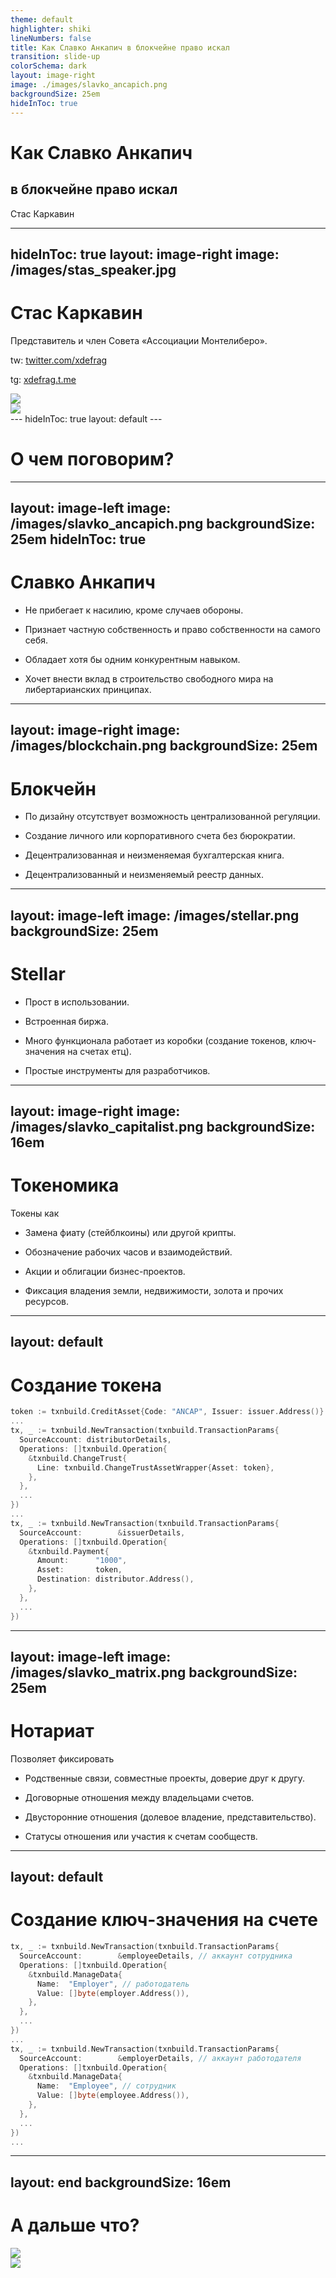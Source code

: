 ```yaml
---
theme: default
highlighter: shiki
lineNumbers: false
title: Как Славко Анкапич в блокчейне право искал
transition: slide-up
colorSchema: dark
layout: image-right
image: ./images/slavko_ancapich.png
backgroundSize: 25em
hideInToc: true
---
```


# Как Славко Анкапич
## в блокчейне право искал

<div class="absolute bottom-10">
  <span class="font-500">
    Стас Каркавин
  </span>
</div>

---
hideInToc: true
layout: image-right
image: /images/stas_speaker.jpg
---

# Стас Каркавин
Представитель и член Совета «Ассоциации Монтелиберо».

tw: [twitter.com/xdefrag](https://twitter.com/xdefrag)

tg: [xdefrag.t.me](https://xdefrag.t.me)

<div class="grid grid-cols-2 mt-10">
  <div class="cols-6 grid-justify-self-center">
    <a href="https://twitter.com/xdefrag" target="_blank"><img src="/images/me_tw.png" class="w-30" /></a>
  </div>
  <div class="cols-6 grid-justify-self-center">
    <a href="https://xdefrag.t.me" target="_blank"><img src="/images/me_tg.png" class="w-30" /></a>
  </div>
</div>
---
hideInToc: true
layout: default
---

# О чем поговорим?

<Toc></Toc>

---
layout: image-left
image: /images/slavko_ancapich.png
backgroundSize: 25em
hideInToc: true
---

# Славко Анкапич

<v-clicks>

- Не прибегает к насилию, кроме случаев обороны.

- Признает частную собственность и право собственности на самого себя.

- Обладает хотя бы одним конкурентным навыком.

- Хочет внести вклад в строительство свободного мира на либертарианских принципах.

</v-clicks>

---
layout: image-right
image: /images/blockchain.png
backgroundSize: 25em
---

# Блокчейн

<v-clicks>

- По дизайну отсутствует возможность централизованной регуляции.

- Создание личного или корпоративного счета без бюрократии.

- Децентрализованная и неизменяемая бухгалтерская книга.

- Децентрализованный и неизменяемый реестр данных.

</v-clicks>

---
layout: image-left
image: /images/stellar.png
backgroundSize: 25em
---

# Stellar

<v-clicks>

- Прост в использовании.

- Встроенная биржа.

- Много функционала работает из коробки (создание токенов, ключ-значения на счетах етц).

- Простые инструменты для разработчиков.

</v-clicks>

---
layout: image-right
image: /images/slavko_capitalist.png
backgroundSize: 16em
---

# Токеномика

Токены как

<v-clicks>

- Замена фиату (стейблкоины) или другой крипты.

- Обозначение рабочих часов и взаимодействий.

- Акции и облигации бизнес-проектов.

- Фиксация владения земли, недвижимости, золота и прочих ресурсов.

</v-clicks>

---
layout: default
---

# Создание токена

```go {all|1|3-11|13-23|all}
token := txnbuild.CreditAsset{Code: "ANCAP", Issuer: issuer.Address()}
...
tx, _ := txnbuild.NewTransaction(txnbuild.TransactionParams{
  SourceAccount: distributorDetails,
  Operations: []txnbuild.Operation{
    &txnbuild.ChangeTrust{
      Line: txnbuild.ChangeTrustAssetWrapper{Asset: token},
    },
  },
  ...
})
...
tx, _ := txnbuild.NewTransaction(txnbuild.TransactionParams{
  SourceAccount:        &issuerDetails,
  Operations: []txnbuild.Operation{
    &txnbuild.Payment{
      Amount:      "1000",
      Asset:       token,
      Destination: distributor.Address(),
    },
  },
  ...
})
```

---
layout: image-left
image: /images/slavko_matrix.png
backgroundSize: 25em
---

# Нотариат

Позволяет фиксировать

<v-clicks>

- Родственные связи, совместные проекты, доверие друг к другу.

- Договорные отношения между владельцами счетов.

- Двусторонние отношения (долевое владение, представительство).

- Статусы отношения или участия к счетам сообществ.

</v-clicks>

---
layout: default
---

# Создание ключ-значения на счете

```go {all|1-10|12-21|all}
tx, _ := txnbuild.NewTransaction(txnbuild.TransactionParams{
  SourceAccount:        &employeeDetails, // аккаунт сотрудника
  Operations: []txnbuild.Operation{
    &txnbuild.ManageData{
      Name:  "Employer", // работодатель
      Value: []byte(employer.Address()),
    },
  },
  ...
})
...
tx, _ := txnbuild.NewTransaction(txnbuild.TransactionParams{
  SourceAccount:        &employerDetails, // аккаунт работодателя
  Operations: []txnbuild.Operation{
    &txnbuild.ManageData{
      Name:  "Employee", // сотрудник
      Value: []byte(employee.Address()),
    },
  },
  ...
})
...
```
---
layout: end
backgroundSize: 16em
---

# А дальше что?

<div class="grid grid-cols-2 mt-10">
  <div class="cols-6 grid-justify-self-center">
    <a href="https://t.me/Seasteading_EastEurope" target="_blank"><img src="/images/qr_mtl.png" class="w-60 m-10" /></a>
  </div>
  <div class="cols-6 grid-justify-self-center">
    <a href="https://gist.github.com/xdefrag/63e6014bf6c2d172a8fe9a63424a1e8f" target="_blank"><img src="/images/qr_stellar_gist.png" class="w-60 m-10" /></a>
  </div>
</div>
